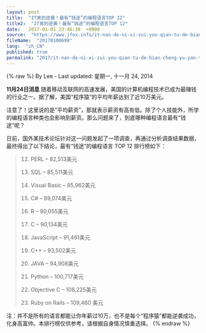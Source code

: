 ```yaml
---
layout: post
title:  "IT男的逆袭！最有“钱途”的编程语言TOP 12"
title2:  "IT男的逆袭！最有“钱途”的编程语言TOP 12"
date:   2017-01-01 23:46:38  +0800
source:  "https://www.jfox.info/it-nan-de-ni-xi-zui-you-qian-tu-de-bian-cheng-yu-yan-top-12.html"
fileName:  "20170100698"
lang:  "zh_CN"
published: true
permalink: "2017/it-nan-de-ni-xi-zui-you-qian-tu-de-bian-cheng-yu-yan-top-12.html"
---
```

{% raw %}
By Lee - Last updated: 星期一, 十一月 24, 2014

**11月24日消息**  随着移动互联网的高速发展，美国的计算机编程技术已成为最赚钱的行业之一。据了解，美国“程序猿”的平均年薪达到了近10万美元。

注意了！这里说的是“平均薪资”，那就表示薪资有高有低。除了个人技能外，所学的编程语言种类也会影响到薪资。那么问题来了，到底哪种编程语言最有“钱途”呢？

日前，国外某技术论坛针对这一问题发起了一项调查，再通过分析调查结果数据，最终得出了以下结论，最有“钱途”的编程语言 TOP 12 排行榜如下：

> 12. PERL – 82,513美元
> 
> 11. SQL – 85,511美元
> 
> 10. Visual Basic – 85,962美元
> 
> 9. C# – 89,074美元
> 
> 8. R – 90,055美元
> 
> 7. C – 90,134美元
> 
> 6. JavaScript – 91,461美元
> 
> 5. C++ – 93,502美元
> 
> 4. JAVA – 94,908美元
> 
> 3. Python – 100,717美元
> 
> 2. Objective C – 108,225美元
> 
> 1. Ruby on Rails – 109,460 美元

注：并不是所有的语言都能让你年薪过10万，也不是每个“程序猿”都能逆袭成功，化身高富帅。本排行榜仅供参考，请根据自身情况慎重选择。
{% endraw %}